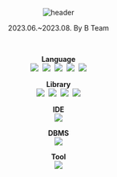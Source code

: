 <div align="center">

![header](https://capsule-render.vercel.app/api?type=waving&color=auto&height=200&section=header&text=모두의%20게시판&fontSize=70&fontColor=#000000)

</div>

<div align="center">

2023.06.~2023.08. By B Team

</div>

<br/>

<div align="center">
  
**Language**<br/>
<img src="https://img.shields.io/badge/JAVA-3776AB?style=flat"/>&nbsp;
<img src="https://img.shields.io/badge/Javascript-F7DF1E?style=flat&logo=Javascript&logoColor=white"/>&nbsp;
<img src="https://img.shields.io/badge/HTML5-E34F26?style=flat&logo=HTML5&logoColor=white"/>&nbsp;
<img src="https://img.shields.io/badge/CSS3-1572B6?style=flat&logo=CSS3&logoColor=white"/>&nbsp;
<img src="https://img.shields.io/badge/JSP Servlet-3776AB?style=flat"/><br/>

**Library**<br/>
<img src="https://img.shields.io/badge/JDBC-3776AB?style=flat"/>&nbsp;
<img src="https://img.shields.io/badge/jQuery-0769AD?style=flat&logo=jQuery&logoColor=white"/>&nbsp;
<img src="https://img.shields.io/badge/Ajax-3776AB?style=flat"/>&nbsp;
<img src="https://img.shields.io/badge/Bootstrap-7952B3?style=flat&logo=Bootstrap&logoColor=white"/><br/>

**IDE**<br/>
<img src="https://img.shields.io/badge/Eclipse IDE-2C2255?style=flat&logo=Eclipse IDE&logoColor=white"/><br/>

**DBMS**<br/>
<img src="https://img.shields.io/badge/MySQL-4479A1?style=flat&logo=MySQL&logoColor=white"/><br/>

**Tool**<br/>
<img src="https://img.shields.io/badge/GitHub-181717?style=flat&logo=GitHub&logoColor=white"/><br/>

</div>
